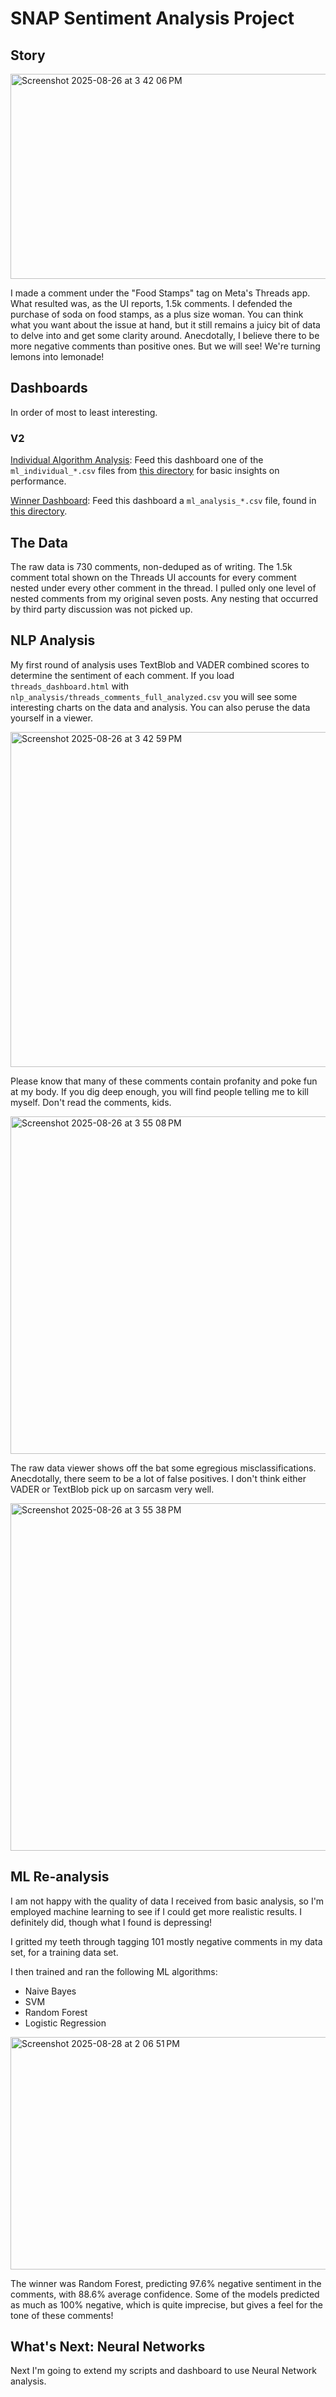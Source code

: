 # SNAP Sentiment Analysis Project

## Story
<img width="655" height="328" alt="Screenshot 2025-08-26 at 3 42 06 PM" src="https://github.com/user-attachments/assets/268f9495-8c6e-4d40-80ee-66c3dc985b23" />

I made a comment under the "Food Stamps" tag on Meta's Threads app. What resulted was, as the UI reports, 1.5k comments. I defended the purchase of soda on food stamps, as a plus size woman. 
You can think what you want about the issue at hand, but it still remains a juicy bit of data to delve into and get some clarity around. Anecdotally, I believe there to be more negative comments
than positive ones. But we will see! We're turning lemons into lemonade!

## Dashboards
In order of most to least interesting.

### V2
[Individual Algorithm Analysis](https://theresaanna.github.io/SNAP_sentiment_analysis/v2/algorithm_comparison_dashboard.html):
Feed this dashboard one of the `ml_individual_*.csv` files from [this directory](https://github.com/theresaanna/SNAP_sentiment_analysis/tree/main/v2) for basic insights on performance.

[Winner Dashboard](https://theresaanna.github.io/SNAP_sentiment_analysis/v2/results_dashboard.html):
Feed this dashboard a `ml_analysis_*.csv` file, found in [this directory](https://github.com/theresaanna/SNAP_sentiment_analysis/tree/main/v2). 


## The Data
The raw data is 730 comments, non-deduped as of writing. The 1.5k comment total shown on the Threads UI accounts for every comment nested under every other comment
in the thread. I pulled only one level of nested comments from my original seven posts. Any nesting that occurred by third party discussion was not picked up.

## NLP Analysis
My first round of analysis uses TextBlob and VADER combined scores to determine the sentiment of each comment. 
If you load `threads_dashboard.html` with `nlp_analysis/threads_comments_full_analyzed.csv` you will see some interesting charts on the data and analysis. 
You can also peruse the data yourself in a viewer. 

<img width="1064" height="536" alt="Screenshot 2025-08-26 at 3 42 59 PM" src="https://github.com/user-attachments/assets/a7502dea-277d-4291-b0b5-57edbedc7455" />

Please know that many of these comments contain profanity and poke fun at my body. If you dig deep enough, you will find people telling me to kill myself. Don't read the comments, kids.

<img width="662" height="540" alt="Screenshot 2025-08-26 at 3 55 08 PM" src="https://github.com/user-attachments/assets/748ff9b9-1428-433f-a463-e24a9a653654" />

The raw data viewer shows off the bat some egregious misclassifications. Anecdotally, there seem to be a lot of false positives. I don't think either VADER or TextBlob pick up 
on sarcasm very well.

<img width="1059" height="556" alt="Screenshot 2025-08-26 at 3 55 38 PM" src="https://github.com/user-attachments/assets/c25affdb-ef95-47e8-b9f0-25e15640de87" />

## ML Re-analysis
I am not happy with the quality of data I received from basic analysis, so I'm employed machine learning to see if I could get more realistic results. I definitely did, though what I found is depressing!

I gritted my teeth through tagging 101 mostly negative comments in my data set, for a training data set.

I then trained and ran the following ML algorithms:
- Naive Bayes
- SVM
- Random Forest
- Logistic Regression

<img width="670" height="372" alt="Screenshot 2025-08-28 at 2 06 51 PM" src="https://github.com/user-attachments/assets/5afaa746-f6c5-4581-bb53-2c4afea9ba44" />

The winner was Random Forest, predicting 97.6% negative sentiment in the comments, with 88.6% average confidence. Some of the models predicted as much as 100% negative, which is quite imprecise, but gives a feel for the tone of these comments!

## What's Next: Neural Networks
Next I'm going to extend my scripts and dashboard to use Neural Network analysis. 
